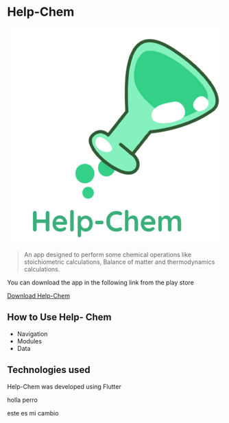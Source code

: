 # Help-Chem

![Help-Chem logo](https://raw.githubusercontent.com/JuanBeltranG/ResourcesJBG/master/Help-Chem-Logo-R.png)

> An app designed to perform some chemical operations like stoichiometric calculations, Balance of matter and thermodynamics calculations.

You can download the app in the following link from the play store

<!-- We need to update this link once the app is in the play store-->
[Download Help-Chem](https://www.youtube.com/watch?v=POKvYE1yVbY)



## How to Use Help- Chem

* Navigation
* Modules
* Data
<!-- Here we have to put some screen shots to show the navigation and modules -->



## Technologies used

Help-Chem was developed using Flutter 

holla perro

este es mi cambio